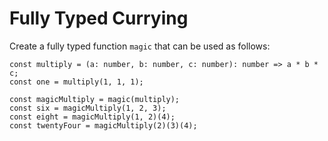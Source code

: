 # Fully Typed Currying

Create a fully typed function `magic` that can be used as follows:
```JS
const multiply = (a: number, b: number, c: number): number => a * b * c;
const one = multiply(1, 1, 1);

const magicMultiply = magic(multiply);
const six = magicMultiply(1, 2, 3);
const eight = magicMultiply(1, 2)(4);
const twentyFour = magicMultiply(2)(3)(4);
```